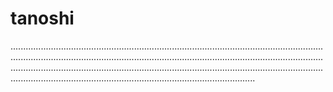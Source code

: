 # tanoshi
.....................................................................................................................................................................................................................................................................................................................................................................................................................................................................................
